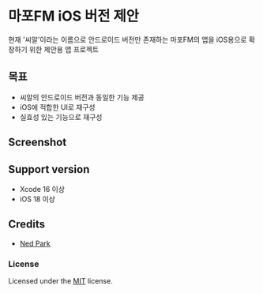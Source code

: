 # 마포FM iOS 버전 제안
현재 '씨알'이라는 이름으로 안드로이드 버전만 존재하는 마포FM의 앱을 iOS용으로 확장하기 위한 제안용 앱 프로젝트

## 목표
- 씨알의 안드로이드 버전과 동일한 기능 제공
- iOS에 적합한 UI로 재구성
- 실효성 있는 기능으로 재구성

## Screenshot


## Support version
- Xcode 16 이상
- iOS 18 이상

## Credits
- [Ned Park](https://africastart.com)

### License
Licensed under the [MIT](LICENSE) license.
